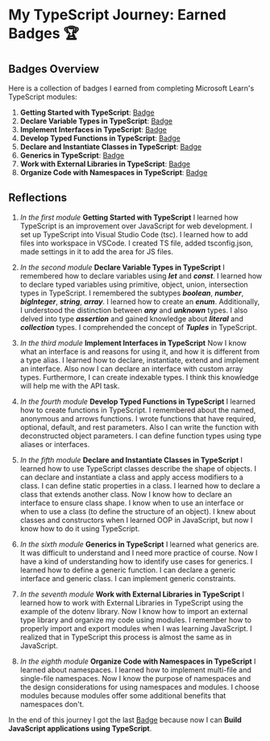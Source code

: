 # My TypeScript Journey: Earned Badges 🏆

## Badges Overview

Here is a collection of badges I earned from completing Microsoft Learn's TypeScript modules:

1. **Getting Started with TypeScript**: [Badge](https://learn.microsoft.com/api/achievements/share/en-us/67239660/8RG5VVUW?sharingId=C0E00C5750816ACC)
2. **Declare Variable Types in TypeScript**: [Badge](https://learn.microsoft.com/api/achievements/share/en-us/67239660/9NSMVCGU?sharingId=C0E00C5750816ACC)
3. **Implement Interfaces in TypeScript**: [Badge](https://learn.microsoft.com/api/achievements/share/en-us/67239660/CWTVGNQ9?sharingId=C0E00C5750816ACC)
4. **Develop Typed Functions in TypeScript**: [Badge](https://learn.microsoft.com/api/achievements/share/en-us/67239660/9NSQ3SVU?sharingId=C0E00C5750816ACC)
5. **Declare and Instantiate Classes in TypeScript**: [Badge](https://learn.microsoft.com/api/achievements/share/en-us/67239660/UF5EUNK3?sharingId=C0E00C5750816ACC)
6. **Generics in TypeScript**: [Badge](https://learn.microsoft.com/api/achievements/share/en-us/67239660/EJ78YEBP?sharingId=C0E00C5750816ACC)
7. **Work with External Libraries in TypeScript**: [Badge](https://learn.microsoft.com/api/achievements/share/en-us/67239660/AQW6D537?sharingId=C0E00C5750816ACC)
8. **Organize Code with Namespaces in TypeScript**: [Badge](https://learn.microsoft.com/api/achievements/share/en-us/67239660/4S2FHR3K?sharingId=C0E00C5750816ACC)

## Reflections

1. *In the first module* **Getting Started with TypeScript** I learned how TypeScript is an improvement over JavaScript for web development. I set up TypeScript into Visual Studio Code (tsc). I learned how to add files into workspace in VSCode. I created TS file, added tsconfig.json, made settings in it to add the area for JS files.

2. *In the second module* **Declare Variable Types in TypeScript** I remembered how to declare variables using ***let*** and ***const***. I learned how to declare typed variables using primitive, object, union, intersection types in TypeScript. I remembered the subtypes ***boolean***, ***number***, ***bigInteger***, ***string***, ***array***. I learned how to create an ***enum***. Additionally, I understood the distinction between ***any*** and ***unknown*** types. I also delved into type ***assertion*** and gained knowledge about ***literal*** and ***collection*** types. I comprehended the concept of ***Tuples*** in TypeScript.

3. *In the third module* **Implement Interfaces in TypeScript** Now I know what an interface is and reasons for using it, and how it is different from a type alias. I learned how to declare, instantiate, extend and implement an interface. Also now I can declare an interface with custom array types. Furthermore, I can create indexable types. I think this knowledge will help me with the API task.

4. *In the fourth module* **Develop Typed Functions in TypeScript** I learned how to create functions in TypeScript. I remembered about the named, anonymous and arrows functions. I wrote functions that have required, optional, default, and rest parameters. Also I can write the function with deconstructed object parameters. I can define function types using type aliases or interfaces.

5. *In the fifth module* **Declare and Instantiate Classes in TypeScript** I learned how to use TypeScript classes describe the shape of objects. I can declare and instantiate a class and apply access modifiers to a class. I can define static properties in a class. I learned how to declare a class that extends another class. Now I know how to declare an interface to ensure class shape. I know when to use an interface or when to use a class (to define the structure of an object). I knew about classes and constructors when I learned OOP in JavaScript, but now I know how to do it using TypeScript.

6. *In the sixth module* **Generics in TypeScript** I learned what generics are. It was difficult to understand and I need more practice of course. Now I have a kind of understanding how to identify use cases for generics. I learned how to define a generic function. I can declare a generic interface and generic class. I can implement generic constraints.

7. *In the seventh module* **Work with External Libraries in TypeScript** I learned how to work with External Libraries in TypeScript using the example of the dotenv library. Now I know how to import an external type library and organize my code using modules. I remember how to properly import and export modules when I was learning JavaScript. I realized that in TypeScript this process is almost the same as in JavaScript.

8. *In the eighth module* **Organize Code with Namespaces in TypeScript** I learned about namespaces. I learned how to implement multi-file and single-file namespaces. Now I know the purpose of namespaces and the design considerations for using namespaces and modules. I choose modules because modules offer some additional benefits that namespaces don't.

In the end of this journey I got the last [Badge](https://learn.microsoft.com/api/achievements/share/en-us/67239660/YVHLJCBR?sharingId=C0E00C5750816ACC) because now I can **Build JavaScript applications using TypeScript**.
